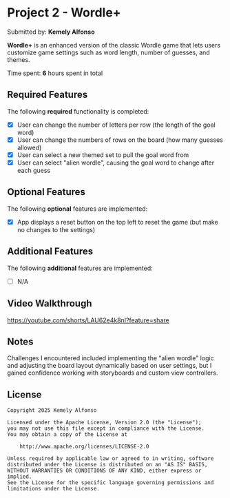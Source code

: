 # Project 2 - Wordle+

Submitted by: **Kemely Alfonso**

**Wordle+** is an enhanced version of the classic Wordle game that lets users customize game settings such as word length, number of guesses, and themes.

Time spent: **6** hours spent in total

## Required Features

The following **required** functionality is completed:

- [x] User can change the number of letters per row (the length of the goal word)
- [x] User can change the numbers of rows on the board (how many guesses allowed)
- [x] User can select a new themed set to pull the goal word from
- [x] User can select "alien wordle", causing the goal word to change after each guess

## Optional Features

The following **optional** features are implemented:

- [x] App displays a reset button on the top left to reset the game (but make no changes to the settings)

## Additional Features

The following **additional** features are implemented:

- [ ] N/A

## Video Walkthrough

https://youtube.com/shorts/LAU62e4k8nI?feature=share

## Notes

Challenges I encountered included implementing the "alien wordle" logic and adjusting the board layout dynamically based on user settings, but I gained confidence working with storyboards and custom view controllers.

## License

    Copyright 2025 Kemely Alfonso

    Licensed under the Apache License, Version 2.0 (the "License");
    you may not use this file except in compliance with the License.
    You may obtain a copy of the License at

        http://www.apache.org/licenses/LICENSE-2.0

    Unless required by applicable law or agreed to in writing, software
    distributed under the License is distributed on an "AS IS" BASIS,
    WITHOUT WARRANTIES OR CONDITIONS OF ANY KIND, either express or implied.
    See the License for the specific language governing permissions and
    limitations under the License.
